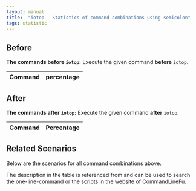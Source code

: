 ```yaml
---
layout: manual
title:  "iotop - Statistics of command combinations using semicolon"
tags: statistic
---
```


## Before

__The commands before `iotop`:__  Execute the given command __before__ `iotop`.

| Command | percentage |
|--------|--------|



## After

__The commands after `iotop`:__ Execute the given command __after__ `iotop`.

| Command | Percentage | 
|-------|--------|



## Related Scenarios

Below are the scenarios for all command combinations above.

The description in the table is referenced from and can be used to search the one-line-command or the scripts in the website of CommandLineFu.




